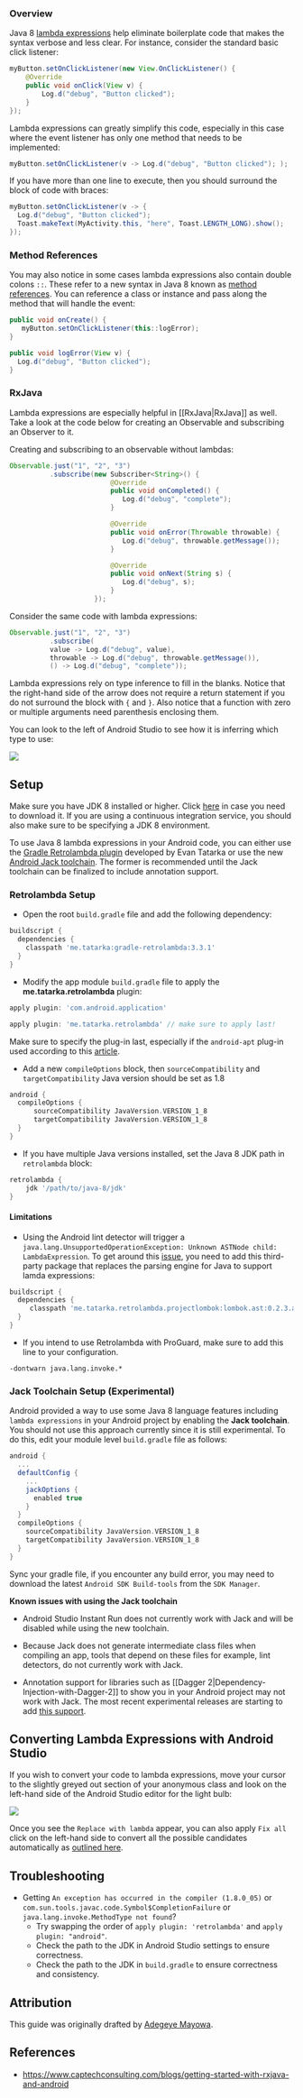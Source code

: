 ### Overview

Java 8 [lambda expressions](https://docs.oracle.com/javase/tutorial/java/javaOO/lambdaexpressions.html) help eliminate boilerplate code that makes the syntax verbose and less clear.  For instance, consider the standard basic click listener:

```java
myButton.setOnClickListener(new View.OnClickListener() {
    @Override
    public void onClick(View v) {
        Log.d("debug", "Button clicked");
    }
});
```

Lambda expressions can greatly simplify this code, especially in this case where the event listener has only one method that needs to be implemented:

```java
myButton.setOnClickListener(v -> Log.d("debug", "Button clicked"); );
```

If you have more than one line to execute, then you should surround the block of code with braces:

```java
myButton.setOnClickListener(v -> { 
  Log.d("debug", "Button clicked"); 
  Toast.makeText(MyActivity.this, "here", Toast.LENGTH_LONG).show();
});
```

### Method References

You may also notice in some cases lambda expressions also contain double colons `::`.  These refer to a new syntax in Java 8 known as [method references](http://baddotrobot.com/blog/2014/02/18/method-references-in-java8/).  You can reference a class or instance and pass along the method that will handle the event:

```java
public void onCreate() { 
   myButton.setOnClickListener(this::logError);
}

public void logError(View v) {
  Log.d("debug", "Button clicked"); 
}
```

### RxJava

Lambda expressions are especially helpful in [[RxJava|RxJava]] as well.  Take a look at the code below for creating an Observable and subscribing an Observer to it.

Creating and subscribing to an observable without lambdas:

```java
Observable.just("1", "2", "3")
          .subscribe(new Subscriber<String>() {
                         @Override
                         public void onCompleted() {
                            Log.d("debug", "complete");
                         }

                         @Override
                         public void onError(Throwable throwable) {
                            Log.d("debug", throwable.getMessage());
                         }

                         @Override
                         public void onNext(String s) {
                            Log.d("debug", s);
                         }
                     });
```

Consider the same code with lambda expressions:

```java
Observable.just("1", "2", "3")
          .subscribe(
          value -> Log.d("debug", value),
          throwable -> Log.d("debug", throwable.getMessage()),
          () -> Log.d("debug", "complete"));
```

Lambda expressions rely on type inference to fill in the blanks. Notice that the right-hand side of the arrow does not require a return statement if you do not surround the block with `{` and `}`.  Also notice that a function with zero or multiple arguments need parenthesis enclosing them.

You can look to the left of Android Studio to see how it is inferring which type to use:

<img src="http://imgur.com/n1RrHpT.png">

## Setup

Make sure you have JDK 8 installed or higher.  Click [here](http://www.oracle.com/technetwork/java/javase/downloads/index.html) in case you need to download it.  If you are using a continuous integration service, you should also make sure to be specifying a JDK 8 environment.

To use Java 8 lambda expressions in your Android code, you can either use the [Gradle Retrolambda plugin](https://github.com/evant/gradle-retrolambda) developed by Evan Tatarka or use the new [Android Jack toolchain](https://source.android.com/source/jack.html).    The former is recommended until the Jack toolchain can be finalized to include annotation support.

### Retrolambda Setup

* Open the root `build.gradle` file and add the following dependency:

```gradle
buildscript {
  dependencies {
    classpath 'me.tatarka:gradle-retrolambda:3.3.1'
  }
}
```

* Modify the app module `build.gradle` file to apply the **me.tatarka.retrolambda** plugin:
```gradle
apply plugin: 'com.android.application'

apply plugin: 'me.tatarka.retrolambda' // make sure to apply last!
```

Make sure to specify the plug-in last, especially if the `android-apt` plug-in used according to this [article](https://medium.com/android-news/retrolambda-on-android-191cc8151f85#.c5vbxdwst).

* Add a new `compileOptions` block, then `sourceCompatibility` and `targetCompatibility` Java version should be set as 1.8

```groovy 
android { 
  compileOptions {
      sourceCompatibility JavaVersion.VERSION_1_8
      targetCompatibility JavaVersion.VERSION_1_8
  }
}
```

* If you have multiple Java versions installed, set the Java 8 JDK path in `retrolambda` block:

```groovy 
retrolambda {
    jdk '/path/to/java-8/jdk'
}
```

#### Limitations

* Using the Android lint detector will trigger a `java.lang.UnsupportedOperationException: Unknown ASTNode child: LambdaExpression`.  To get around this [issue](https://github.com/evant/gradle-retrolambda/issues/96), you need to add this third-party package that replaces the parsing engine for Java to support lamda expressions:

```gradle
buildscript {
  dependencies {
     classpath 'me.tatarka.retrolambda.projectlombok:lombok.ast:0.2.3.a2'
  }
}
```

* If you intend to use Retrolambda with ProGuard, make sure to add this line to your configuration.

```
-dontwarn java.lang.invoke.*
```

### Jack Toolchain Setup (Experimental)

Android provided a way to use some Java 8 language features including `lambda expressions` in your Android project by enabling the **Jack toolchain**.  You should not use this approach currently since it is still experimental.  To do this, edit your module level `build.gradle` file as follows:

```groovy 
android {
  ...
  defaultConfig {
    ...
    jackOptions {
      enabled true
    }
  }
  compileOptions {
    sourceCompatibility JavaVersion.VERSION_1_8
    targetCompatibility JavaVersion.VERSION_1_8
  }
}
```

Sync your gradle file, if you encounter any build error, you may need to download the latest `Android SDK Build-tools` from the `SDK Manager`.

**Known issues with using the Jack toolchain**

* Android Studio Instant Run does not currently work with Jack and will be disabled while using the new toolchain. 

* Because Jack does not generate intermediate class files when compiling an app, tools that depend on these files for example, lint detectors, do not currently work with Jack. 

* Annotation support for libraries such as [[Dagger 2|Dependency-Injection-with-Dagger-2]] to show you in your Android project may not work with Jack.  The most recent experimental releases are starting to add [this support](http://stackoverflow.com/questions/31789967/new-jack-toolchain-crashes-when-using-android-apt-plugin).

## Converting Lambda Expressions with Android Studio

If you wish to convert your code to lambda expressions, move your cursor to the slightly greyed out section of your anonymous class and look on the left-hand side of the Android Studio editor for the light bulb:

<img src="http://imgur.com/KDzMS8l.png"/>

Once you see the `Replace with lambda` appear, you can also apply `Fix all` click on the left-hand side to convert all the possible candidates automatically as [outlined here](http://stackoverflow.com/a/36746855).

## Troubleshooting

* Getting `An exception has occurred in the compiler (1.8.0_05)` or `com.sun.tools.javac.code.Symbol$CompletionFailure` or `java.lang.invoke.MethodType not found`? 
  * Try swapping the order of `apply plugin: 'retrolambda'` and `apply plugin: "android"`. 
  * Check the path to the JDK in Android Studio settings to ensure correctness.
  * Check the path to the JDK in `build.gradle` to ensure correctness and consistency. 

## Attribution

This guide was originally drafted by [Adegeye Mayowa](https://github.com/mayojava).

## References

* <https://www.captechconsulting.com/blogs/getting-started-with-rxjava-and-android>